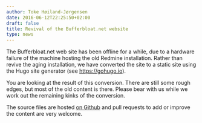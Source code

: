 ```yaml
---
author: Toke Høiland-Jørgensen
date: 2016-06-12T22:25:50+02:00
draft: false
title: Revival of the Bufferbloat.net website
type: news
---
```


The Bufferbloat.net web site has been offline for a while, due to a
hardware failure of the machine hosting the old Redmine installation.
Rather than revive the aging installation, we have converted the site to
a static site using the Hugo site generator (see https://gohugo.io).

You are looking at the result of this conversion. There are still some
rough edges, but most of the old content is there. Please bear with us
while we work out the remaining kinks of the conversion.

The source files are hosted
[on Github](https://github.com/tohojo/bufferbloat-net) and pull requests
to add or improve the content are very welcome.


